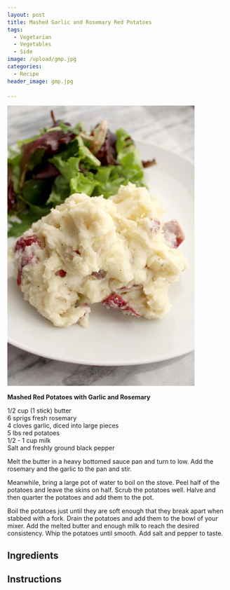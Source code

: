 ```yaml
---
layout: post
title: Mashed Garlic and Rosemary Red Potatoes
tags:
  - Vegetarian
  - Vegetables
  - Side
image: /upload/gmp.jpg
categories:
  - Recipe
header_image: gmp.jpg

---
```


![Image of Mashed Garlic and Rosemary Red Potatoes.](/upload/gmp.jpg)

**Mashed Red Potatoes with Garlic and Rosemary**  
  
1/2 cup (1 stick) butter  
6 sprigs fresh rosemary  
4 cloves garlic, diced into large pieces  
5 lbs red potatoes  
1/2 - 1 cup milk  
Salt and freshly ground black pepper  
  
Melt the butter in a heavy bottomed sauce pan and turn to low. Add the rosemary and the garlic to the pan and stir.  
  
Meanwhile, bring a large pot of water to boil on the stove. Peel half of the potatoes and leave the skins on half. Scrub the potatoes well. Halve and then quarter the potatoes and add them to the pot.  
  
Boil the potatoes just until they are soft enough that they break apart when stabbed with a fork. Drain the potatoes and add them to the bowl of your mixer. Add the melted butter and enough milk to reach the desired consistency. Whip the potatoes until smooth. Add salt and pepper to taste.

## Ingredients



## Instructions







